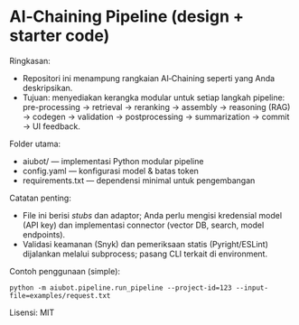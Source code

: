 # AI‑Chaining Pipeline (design + starter code)

Ringkasan:
- Repositori ini menampung rangkaian AI‑Chaining seperti yang Anda deskripsikan.
- Tujuan: menyediakan kerangka modular untuk setiap langkah pipeline: pre-processing → retrieval → reranking → assembly → reasoning (RAG) → codegen → validation → postprocessing → summarization → commit → UI feedback.

Folder utama:
- aiubot/ — implementasi Python modular pipeline
- config.yaml — konfigurasi model & batas token
- requirements.txt — dependensi minimal untuk pengembangan

Catatan penting:
- File ini berisi *stubs* dan adaptor; Anda perlu mengisi kredensial model (API key) dan implementasi connector (vector DB, search, model endpoints).
- Validasi keamanan (Snyk) dan pemeriksaan statis (Pyright/ESLint) dijalankan melalui subprocess; pasang CLI terkait di environment.

Contoh penggunaan (simple):
```
python -m aiubot.pipeline.run_pipeline --project-id=123 --input-file=examples/request.txt
```

Lisensi: MIT
